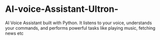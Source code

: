 # AI-voice-Assistant-Ultron-
AI Voice Assistant built with Python. It listens to your voice, understands your commands, and performs powerful tasks like playing music, fetching news etc
